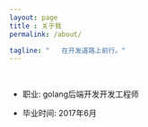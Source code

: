 ```yaml
---
layout: page
title : 关于我
permalink: /about/

tagline: "   在开发道路上前行。"
---
```


<br>

- 职业: golang后端开发开发工程师

- 毕业时间: 2017年6月